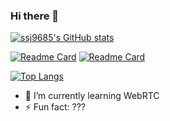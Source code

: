 ### Hi there 👋

[![ssj9685's GitHub stats](https://github-readme-stats.vercel.app/api?username=ssj9685&show_icons=true&bg_color=6f7a90&text_color=ffffff&icon_color=ffffff)](https://github.com/ssj9685)

[![Readme Card](https://github-readme-stats.vercel.app/api/pin/?username=ssj9685&repo=dt-mic)](https://github.com/ssj9685/dt-mic) 
[![Readme Card](https://github-readme-stats.vercel.app/api/pin/?username=ssj9685&repo=insurance_webapp)](https://github.com/ssj9685/insurance_webapp)

[![Top Langs](https://github-readme-stats.vercel.app/api/top-langs/?username=ssj9685&layout=compact)](https://github.com/ssj9685)



- 🌱 I’m currently learning WebRTC
- ⚡ Fun fact: ???
